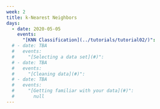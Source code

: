 ```yaml
---
week: 2
title: k-Nearest Neighbors
days:
  - date: 2020-05-05
    events:
      "[KNN Classification](../tutorials/tutorial02/)":
  # - date: TBA
  #   events:
  #     "[Selecting a data set](#)":
  # - date: TBA
  #   events:
  #     "[Cleaning data](#)":
  # - date: TBA
  #   events:
  #     "[Getting familiar with your data](#)":
  #       null
---
```


